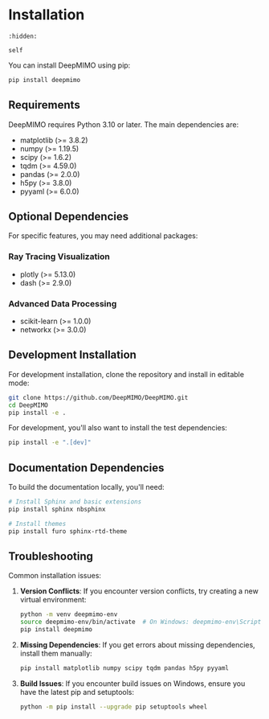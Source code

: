 # Installation

```{toctree}
:hidden:

self
```

You can install DeepMIMO using pip:

```bash
pip install deepmimo
```

## Requirements

DeepMIMO requires Python 3.10 or later. The main dependencies are:
* matplotlib (>= 3.8.2)
* numpy (>= 1.19.5)
* scipy (>= 1.6.2)
* tqdm (>= 4.59.0)
* pandas (>= 2.0.0)
* h5py (>= 3.8.0)
* pyyaml (>= 6.0.0)

## Optional Dependencies

For specific features, you may need additional packages:

### Ray Tracing Visualization
* plotly (>= 5.13.0)
* dash (>= 2.9.0)

### Advanced Data Processing
* scikit-learn (>= 1.0.0)
* networkx (>= 3.0.0)

## Development Installation

For development installation, clone the repository and install in editable mode:

```bash
git clone https://github.com/DeepMIMO/DeepMIMO.git
cd DeepMIMO
pip install -e .
```

For development, you'll also want to install the test dependencies:

```bash
pip install -e ".[dev]"
```

## Documentation Dependencies

To build the documentation locally, you'll need:

```bash
# Install Sphinx and basic extensions
pip install sphinx nbsphinx

# Install themes
pip install furo sphinx-rtd-theme
```

## Troubleshooting

Common installation issues:

1. **Version Conflicts**: If you encounter version conflicts, try creating a new virtual environment:
   
   ```bash
   python -m venv deepmimo-env
   source deepmimo-env/bin/activate  # On Windows: deepmimo-env\Scripts\activate
   pip install deepmimo
   ```

2. **Missing Dependencies**: If you get errors about missing dependencies, install them manually:
   
   ```bash
   pip install matplotlib numpy scipy tqdm pandas h5py pyyaml
   ```

3. **Build Issues**: If you encounter build issues on Windows, ensure you have the latest pip and setuptools:
   
   ```bash
   python -m pip install --upgrade pip setuptools wheel 
   ```